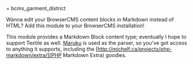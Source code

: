 = bcms_garment_district

Wanna edit your BrowserCMS content blocks in Markdown instead of HTML? Add this module to your BrowserCMS installation!

This module provides a Markdown Block content type; eventually I hope to support Textile as well. [Maruku](https://github.com/bhollis/maruku) is used as the parser, so you've got access to anything it supports, including the [http://michelf.ca/projects/php-markdown/extra/](PHP Markdown Extra) goodies.